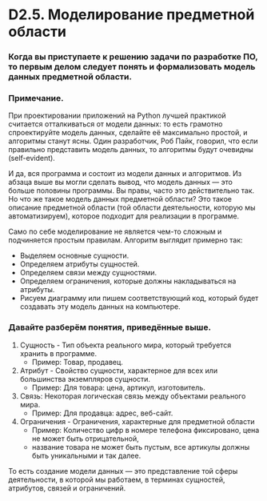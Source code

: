 # D2.5. Моделирование предметной области

### Когда вы приступаете к решению задачи по разработке ПО, то первым делом следует понять и формализовать модель данных предметной области.

### Примечание. 
При проектировании приложений на Python лучшей практикой считается отталкиваться от модели данных: 
то есть грамотно спроектируйте модель данных, сделайте её максимально простой, и алгоритмы станут ясны. 
Один разработчик, Роб Пайк, говорил, что если правильно представить модель данных, то алгоритмы будут очевидны (self-evident).

И да, вся программа и состоит из модели данных и алгоритмов. 
Из абзаца выше вы могли сделать вывод, что модель данных — это больше половины программы. 
Вы правы, часто это действительно так.
Но что же такое модель данных предметной области? Это такое описание предметной области (той области деятельности, 
которую мы автоматизируем), которое подходит для реализации в программе.

Само по себе моделирование не является чем-то сложным и подчиняется простым правилам. Алгоритм выглядит примерно так:
- Выделяем основные сущности.
- Определяем атрибуты сущностей.
- Определяем связи между сущностями.
- Определяем ограничения, которые должны накладываться на атрибуты.
- Рисуем диаграмму или пишем соответствующий код, который будет создавать эту модель данных на компьютере.

### Давайте разберём понятия, приведённые выше.
1. Сущность - Тип объекта реального мира, который требуется хранить в программе. 
   - Пример: Товар, продавец.
2. Атрибут - Свойство сущности, характерное для всех или большинства экземпляров сущности.
    - Пример: Для товара: цена, артикул, изготовитель.
3. Связь: Некоторая логическая связь между объектами реального мира.
   - Пример: Для продавца: адрес, веб-сайт.
4. Ограничения - Ограничения, характерные для предметной области
    - Пример: Количество цифр в номере телефона фиксировано, цена не может быть отрицательной, 
    - название товара не может быть пустым, все артикулы должны быть уникальными и так далее.

То есть создание модели данных — это представление той сферы деятельности, в которой мы работаем, 
в терминах сущностей, атрибутов, связей и ограничений.


